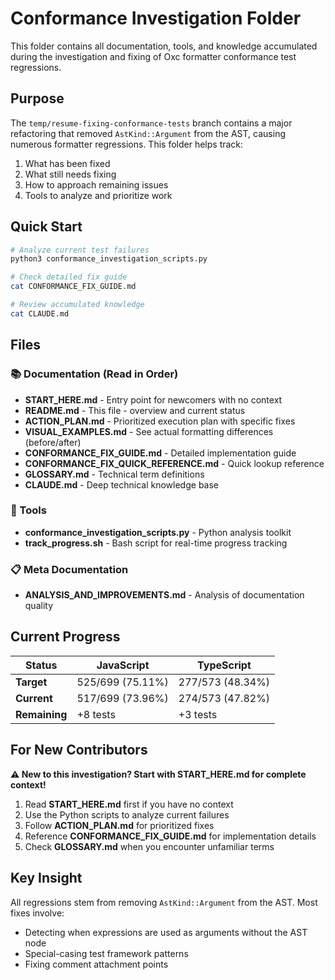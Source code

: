 # Conformance Investigation Folder

This folder contains all documentation, tools, and knowledge accumulated during the investigation and fixing of Oxc formatter conformance test regressions.

## Purpose

The `temp/resume-fixing-conformance-tests` branch contains a major refactoring that removed `AstKind::Argument` from the AST, causing numerous formatter regressions. This folder helps track:

1. What has been fixed
2. What still needs fixing
3. How to approach remaining issues
4. Tools to analyze and prioritize work

## Quick Start

```bash
# Analyze current test failures
python3 conformance_investigation_scripts.py

# Check detailed fix guide
cat CONFORMANCE_FIX_GUIDE.md

# Review accumulated knowledge
cat CLAUDE.md
```

## Files

### 📚 Documentation (Read in Order)

- **START_HERE.md** - Entry point for newcomers with no context
- **README.md** - This file - overview and current status
- **ACTION_PLAN.md** - Prioritized execution plan with specific fixes
- **VISUAL_EXAMPLES.md** - See actual formatting differences (before/after)
- **CONFORMANCE_FIX_GUIDE.md** - Detailed implementation guide
- **CONFORMANCE_FIX_QUICK_REFERENCE.md** - Quick lookup reference
- **GLOSSARY.md** - Technical term definitions
- **CLAUDE.md** - Deep technical knowledge base

### 🔧 Tools

- **conformance_investigation_scripts.py** - Python analysis toolkit
- **track_progress.sh** - Bash script for real-time progress tracking

### 📋 Meta Documentation

- **ANALYSIS_AND_IMPROVEMENTS.md** - Analysis of documentation quality

## Current Progress

| Status        | JavaScript       | TypeScript       |
| ------------- | ---------------- | ---------------- |
| **Target**    | 525/699 (75.11%) | 277/573 (48.34%) |
| **Current**   | 517/699 (73.96%) | 274/573 (47.82%) |
| **Remaining** | +8 tests         | +3 tests         |

## For New Contributors

**⚠️ New to this investigation? Start with START_HERE.md for complete context!**

1. Read **START_HERE.md** first if you have no context
2. Use the Python scripts to analyze current failures
3. Follow **ACTION_PLAN.md** for prioritized fixes
4. Reference **CONFORMANCE_FIX_GUIDE.md** for implementation details
5. Check **GLOSSARY.md** when you encounter unfamiliar terms

## Key Insight

All regressions stem from removing `AstKind::Argument` from the AST. Most fixes involve:

- Detecting when expressions are used as arguments without the AST node
- Special-casing test framework patterns
- Fixing comment attachment points
